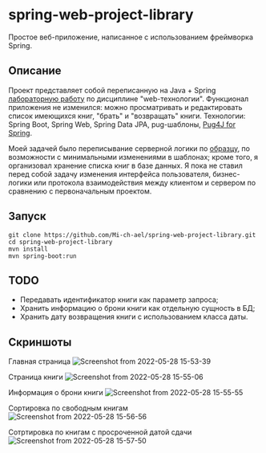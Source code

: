 # spring-web-project-library
Простое веб-приложение, написанное с использованием фреймворка Spring.

## Описание
Проект представляет собой переписанную на Java + Spring [лабораторную работу](https://github.com/Mi-ch-ael/web-lab2-REST-basics)
по дисциплине "web-технологии". Функционал приложения не изменился: можно просматривать и редактировать список имеющихся книг, "брать" и "возвращать"
книги. Технологии: Spring Boot, Spring Web, Spring Data JPA, pug-шаблоны, [Pug4J for Spring](https://github.com/neuland/spring-pug4j).

Моей задачей было переписывание серверной логики по [образцу](https://github.com/Mi-ch-ael/web-lab2-REST-basics),
по возможности с минимальными изменениями в шаблонах; кроме того, я организовал хранение списка книг в базе данных. Я пока не ставил перед собой задачу
изменения интерфейса пользователя, бизнес-логики или протокола взаимодействия между клиентом и сервером по сравнению с первоначальным проектом.

## Запуск
```
git clone https://github.com/Mi-ch-ael/spring-web-project-library.git
cd spring-web-project-library
mvn install
mvn spring-boot:run
```

## TODO
* Передавать идентификатор книги как параметр запроса;
* Хранить информацию о брони книги как отдельную сущность в БД;
* Хранить дату возвращения книги с использованием класса даты.

## Скриншоты
Главная страница
![Screenshot from 2022-05-28 15-53-39](https://user-images.githubusercontent.com/54897530/170829311-77a45c83-4ff8-4d99-b3b1-75f51bad5d9e.png)

Страница книги
![Screenshot from 2022-05-28 15-55-06](https://user-images.githubusercontent.com/54897530/170829335-f9bb220f-2c60-48ed-8d7a-c63f8a1783e1.png)

Информация о брони книги
![Screenshot from 2022-05-28 15-55-55](https://user-images.githubusercontent.com/54897530/170829642-39430f62-095a-436d-9a8f-ac06afc87030.png)

Сортировка по свободным книгам
![Screenshot from 2022-05-28 15-56-56](https://user-images.githubusercontent.com/54897530/170829415-034d1495-5f7c-4f28-8cfe-d32e83169fa6.png)

Сотртировка по книгам с просроченной датой сдачи
![Screenshot from 2022-05-28 15-57-50](https://user-images.githubusercontent.com/54897530/170829421-0f838f38-51fd-4386-a965-02c032485c10.png)
